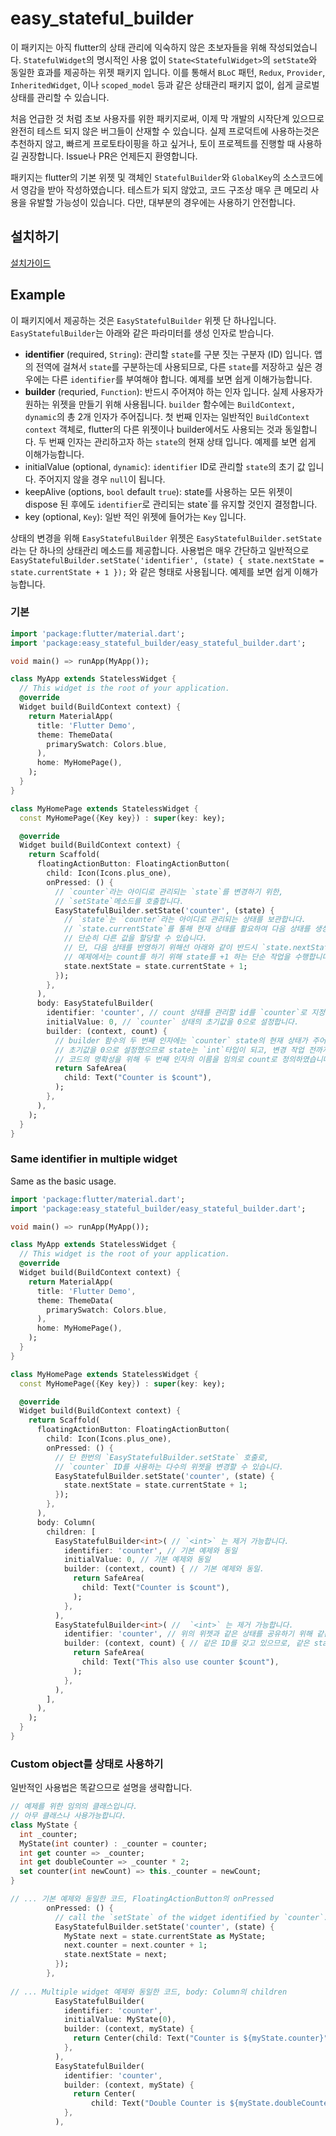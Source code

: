 # easy_stateful_builder

이 패키지는 아직 flutter의 상태 관리에 익숙하지 않은 초보자들을 위해 작성되었습니다. `StatefulWidget`의 명시적인 사용 없이
`State<StatefulWidget>`의 `setState`와 동일한 효과를 제공하는 위젯 패키지 입니다. 이를 통해서 `BLoC` 패턴, `Redux`, 
`Provider`, `InheritedWidget`, 이나 `scoped_model` 등과 같은 상태관리 패키지 없이, 쉽게 글로벌 상태를 관리할 수 있습니다.

처음 언급한 것 처럼 초보 사용자를 위한 패키지로써, 이제 막 개발의 시작단계 있으므로 완전히 테스트 되지 않은 버그들이 산재할 수 있습니다.
실제 프로덕트에 사용하는것은 추천하지 않고, 빠르게 프로토타이핑을 하고 싶거나, 토이 프로젝트를 진행할 때 사용하길 권장합니다. 
Issue나 PR은 언제든지 환영합니다. 

패키지는 flutter의 기본 위젯 및 객체인 `StatefulBuilder`와 `GlobalKey`의 소스코드에서 영감을 받아 작성하였습니다. 테스트가 되지 않았고,
코드 구조상 매우 큰 메모리 사용을 유발할 가능성이 있습니다. 다만, 대부분의 경우에는 사용하기 안전합니다. 

## 설치하기 

[설치가이드](https://pub.dev/packages/easy_stateful_builder#-installing-tab-)

## Example

이 패키지에서 제공하는 것은 `EasyStatefulBuilder` 위젯 단 하나입니다. `EasyStatefulBuilder`는 아래와 같은 파라미터를 생성 인자로 받습니다.

- **identifier** (required, `String`): 관리할 `state`를 구분 짓는 구분자 (ID) 입니다. 앱의 전역에 걸쳐서 `state`를 구분하는데 사용되므로, 
다른 `state`를 저장하고 싶은 경우에는 다른 `identifier`를 부여해야 합니다. 예제를 보면 쉽게 이해가능합니다.
- **builder** (requried, `Function`): 반드시 주어져야 하는 인자 입니다. 실제 사용자가 원하는 위젯을 만들기 위해 사용됩니다.
`builder` 함수에는 `BuildContext, dynamic`의 총 2개 인자가 주어집니다. 첫 번째 인자는 일반적인 `BuildContext context` 객체로, flutter의
다른 위젯이나 builder에서도 사용되는 것과 동일합니다. 두 번째 인자는 관리하고자 하는 `state`의 현재 상태 입니다. 예제를 보면 쉽게 이해가능합니다.
- initialValue (optional, `dynamic`): `identifier` ID로 관리할 `state`의 초기 값 입니다. 주어지지 않을 경우 `null`이 됩니다.
- keepAlive (options, `bool` default `true`): state를 사용하는 모든 위젯이 dispose 된 후에도 `identifier`로 관리되는 state`를 유지할 것인지 결정합니다.
- key (optional, `Key`): 일반 적인 위젯에 들어가는 `Key` 입니다. 

상태의 변경을 위해 `EasyStatefulBuilder` 위젯은 `EasyStatefulBuilder.setState`라는 단 하나의 상태관리 메소드를 제공합니다.
사용법은 매우 간단하고 일반적으로 `EasyStatefulBuilder.setState('identifier', (state) { state.nextState = state.currentState + 1 });` 와
같은 형태로 사용됩니다. 예제를 보면 쉽게 이해가능합니다.

### 기본 

```dart
import 'package:flutter/material.dart';
import 'package:easy_stateful_builder/easy_stateful_builder.dart';

void main() => runApp(MyApp());

class MyApp extends StatelessWidget {
  // This widget is the root of your application.
  @override
  Widget build(BuildContext context) {
    return MaterialApp(
      title: 'Flutter Demo',
      theme: ThemeData(
        primarySwatch: Colors.blue,
      ),
      home: MyHomePage(),
    );
  }
}

class MyHomePage extends StatelessWidget {
  const MyHomePage({Key key}) : super(key: key);

  @override
  Widget build(BuildContext context) {
    return Scaffold(
      floatingActionButton: FloatingActionButton(
        child: Icon(Icons.plus_one),
        onPressed: () {
          // `counter`라는 아이디로 관리되는 `state`를 변경하기 위한, 
          // `setState`메소드를 호출합니다.
          EasyStatefulBuilder.setState('counter', (state) {
            // `state`는 `counter`라는 아이디로 관리되는 상태를 보관합니다. 
            // `state.currentState`를 통해 현재 상태를 활요하여 다음 상태를 생성하거나
            // 단순히 다른 값을 할당할 수 있습니다.
            // 단, 다음 상태를 반영하기 위해선 아래와 같이 반드시 `state.nextState`에 할당해야 합니다.
            // 예제에서는 count를 하기 위해 state를 +1 하는 단순 작업을 수행합니다. 
            state.nextState = state.currentState + 1;
          });
        },
      ),
      body: EasyStatefulBuilder(
        identifier: 'counter', // count 상태를 관리할 id를 `counter`로 지정합니다.
        initialValue: 0, // `counter` 상태의 초기값을 0으로 설정합니다. 
        builder: (context, count) { 
          // builder 함수의 두 번째 인자에는 `counter` state의 현재 상태가 주어집니다.
          // 초기값을 0으로 설정했으므로 state는 `int`타입이 되고, 변경 작업 전까지는 0으로 초기화 되어 있습니다.
          // 코드의 명확성을 위해 두 번째 인자의 이름을 임의로 count로 정의하였습니다. 
          return SafeArea(
            child: Text("Counter is $count"),
          );
        },
      ),
    );
  }
}
```

### Same identifier in multiple widget

Same as the basic usage. 

```dart
import 'package:flutter/material.dart';
import 'package:easy_stateful_builder/easy_stateful_builder.dart';

void main() => runApp(MyApp());

class MyApp extends StatelessWidget {
  // This widget is the root of your application.
  @override
  Widget build(BuildContext context) {
    return MaterialApp(
      title: 'Flutter Demo',
      theme: ThemeData(
        primarySwatch: Colors.blue,
      ),
      home: MyHomePage(),
    );
  }
}

class MyHomePage extends StatelessWidget {
  const MyHomePage({Key key}) : super(key: key);

  @override
  Widget build(BuildContext context) {
    return Scaffold(
      floatingActionButton: FloatingActionButton(
        child: Icon(Icons.plus_one),
        onPressed: () {
          // 단 한번의 `EasyStatefulBuilder.setState` 호출로, 
          // `counter` ID를 사용하는 다수의 위젯을 변경할 수 있습니다. 
          EasyStatefulBuilder.setState('counter', (state) {
            state.nextState = state.currentState + 1;
          });
        },
      ),
      body: Column(
        children: [
          EasyStatefulBuilder<int>( // `<int>` 는 제거 가능합니다. 
            identifier: 'counter', // 기본 예제와 동일
            initialValue: 0, // 기본 예제와 동일
            builder: (context, count) { // 기본 예제와 동일. 
              return SafeArea(
                child: Text("Counter is $count"),
              );
            },
          ),
          EasyStatefulBuilder<int>( //  `<int>` 는 제거 가능합니다. 
            identifier: 'counter', // 위의 위젯과 같은 상태를 공유하기 위해 같은 ID를 부여합니다. 
            builder: (context, count) { // 같은 ID를 갖고 있으므로, 같은 state가 주어집니다. 
              return SafeArea(
                child: Text("This also use counter $count"),
              );
            },
          ),
        ],
      ),
    );
  }
}
```

### Custom object를 상태로 사용하기

일반적인 사용법은 똑같으므로 설명을 생략합니다.

```dart
// 예제를 위한 임의의 클래스입니다.
// 아무 클래스나 사용가능합니다. 
class MyState {
  int _counter;
  MyState(int counter) : _counter = counter;
  int get counter => _counter;
  int get doubleCounter => _counter * 2;
  set counter(int newCount) => this._counter = newCount;
}

// ... 기본 예제와 동일한 코드, FloatingActionButton의 onPressed
        onPressed: () {
          // call the `setState` of the widget identified by `counter`.
          EasyStatefulBuilder.setState('counter', (state) {
            MyState next = state.currentState as MyState;
            next.counter = next.counter + 1;
            state.nextState = next;
          });
        },
        
// ... Multiple widget 예제와 동일한 코드, body: Column의 children 
          EasyStatefulBuilder(
            identifier: 'counter',
            initialValue: MyState(0),
            builder: (context, myState) {
              return Center(child: Text("Counter is ${myState.counter}"));
            },
          ),
          EasyStatefulBuilder(
            identifier: 'counter',
            builder: (context, myState) {
              return Center(
                  child: Text("Double Counter is ${myState.doubleCounter}"));
            },
          ),
    
```
